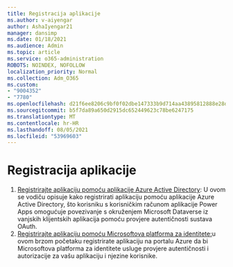 ```yaml
---
title: Registracija aplikacije
ms.author: v-aiyengar
author: AshaIyengar21
manager: dansimp
ms.date: 01/18/2021
ms.audience: Admin
ms.topic: article
ms.service: o365-administration
ROBOTS: NOINDEX, NOFOLLOW
localization_priority: Normal
ms.collection: Adm_O365
ms.custom:
- "9004352"
- "7780"
ms.openlocfilehash: d21f6ee8206c9bf0f02dbe147333b9d714aa43895812888e28d564e37f56dca1
ms.sourcegitcommit: b5f7da89a650d2915dc652449623c78be6247175
ms.translationtype: MT
ms.contentlocale: hr-HR
ms.lasthandoff: 08/05/2021
ms.locfileid: "53969603"
---
```

# <a name="application-registration"></a>Registracija aplikacije

1. [Registrirajte aplikaciju pomoću aplikacije Azure Active Directory](https://docs.microsoft.com/powerapps/developer/data-platform/walkthrough-register-app-azure-active-directory): U ovom se vodiču opisuje kako registrirati aplikaciju pomoću aplikacije Azure Active Directory, što korisniku s korisničkim računom aplikacije Power Apps omogućuje povezivanje s okruženjem Microsoft Dataverse iz vanjskih klijentskih aplikacija pomoću provjere autentičnosti sustava OAuth.
1. [Registrirajte aplikaciju pomoću Microsoftova platforma za identitete:](https://docs.microsoft.com/azure/active-directory/develop/quickstart-register-app)u ovom brzom početaku registrirate aplikaciju na portalu Azure da bi Microsoftova platforma za identitete usluge provjere autentičnosti i autorizacije za vašu aplikaciju i njezine korisnike.
